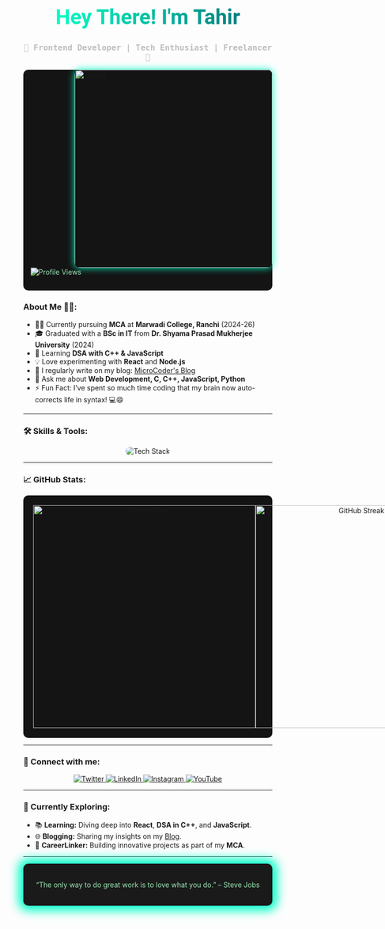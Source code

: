 <h1 align="center" style="font-size:3em;color:#00FFC6;font-family: 'Roboto', sans-serif;">
   <span style="background: linear-gradient(to right, #00FFC6, #008080); -webkit-background-clip: text; color: transparent;">Hey There! I'm Tahir</span> 
</h1>
<h3 align="center" style="font-family: 'Source Code Pro', monospace; color: #bdbdbd;">
   🚀 Frontend Developer | Tech Enthusiast | Freelancer 🚀
</h3>

<img align="right" alt="coding" width="400" src="https://user-images.githubusercontent.com/74038190/229223263-cf2e4b07-2615-4f87-9c38-e37600f8381a.gif" style="border-radius: 10px; box-shadow: 0 0 15px #00FFC6;">

<div align="left" style="background-color:#141414;padding:15px;border-radius:10px;margin-bottom:20px;">
    <p style="color:#9ae6b4;">
        <img src="https://komarev.com/ghpvc/?username=tahir019&label=PROFILE%20VIEWS&color=00FFC6&style=flat-square" alt="Profile Views" />
    </p>
</div>

### About Me 👨‍💻:
- 👨‍🎓 Currently pursuing **MCA** at **Marwadi College, Ranchi** (2024-26)
- 🎓 Graduated with a **BSc in IT** from **Dr. Shyama Prasad Mukherjee University** (2024)  
- 🌱 Learning **DSA with C++ & JavaScript**
- 💡 Love experimenting with **React** and **Node.js**
- 📝 I regularly write on my blog: [MicroCoder's Blog](https://microcoder001.blogspot.com)
- 💬 Ask me about **Web Development, C, C++, JavaScript, Python**
- ⚡ Fun Fact: I’ve spent so much time coding that my brain now auto-corrects life in syntax! 💻😄

---

### 🛠️ Skills & Tools:
<div align="center">
   <img src="https://skillicons.dev/icons?i=html,css,js,react,nodejs,firebase,cpp,java,python,git,github,vscode,pycharm,intellij" alt="Tech Stack" style="border-radius: 10px;"/>
</div>

---

### 📈 GitHub Stats:
<div align="center" style="display: flex; justify-content: space-around; background-color:#141414; padding:20px; border-radius:10px;">
   <img src="https://github-readme-stats.vercel.app/api?username=tahir019&show_icons=true&theme=radical" alt="GitHub Stats" width="450px" />
   <img src="https://github-readme-streak-stats.herokuapp.com/?user=tahir019&theme=radical" alt="GitHub Streak Stats" width="450px" />
</div>

---

### 🔗 Connect with me:
<p align="center">
   <a href="https://twitter.com/coder_micro" target="_blank">
      <img src="https://img.shields.io/badge/Twitter-%231DA1F2.svg?&style=for-the-badge&logo=twitter&logoColor=white" alt="Twitter"/>
   </a>
   <a href="https://linkedin.com/in/tahir019" target="_blank">
      <img src="https://img.shields.io/badge/LinkedIn-%230A66C2.svg?&style=for-the-badge&logo=linkedin&logoColor=white" alt="LinkedIn"/>
   </a>
   <a href="https://www.instagram.com/microcoder001" target="_blank">
      <img src="https://img.shields.io/badge/Instagram-%23E4405F.svg?&style=for-the-badge&logo=instagram&logoColor=white" alt="Instagram"/>
   </a>
   <a href="https://www.youtube.com/@microcoder001" target="_blank">
      <img src="https://img.shields.io/badge/YouTube-%23FF0000.svg?&style=for-the-badge&logo=youtube&logoColor=white" alt="YouTube"/>
   </a>
</p>

---

### 🎯 Currently Exploring:
- 📚 **Learning:** Diving deep into **React**, **DSA in C++**, and **JavaScript**.
- 🌐 **Blogging:** Sharing my insights on my [Blog](https://microcoder001.blogspot.com).
- 🎯 **CareerLinker:** Building innovative projects as part of my **MCA**.

---

<div align="center" style="padding: 20px; background-color:#1a1a1a; border-radius:10px; box-shadow: 0px 0px 20px 10px #00FFC6;">
   <p style="color:#9ae6b4;">“The only way to do great work is to love what you do.” – Steve Jobs</p>
</div>

